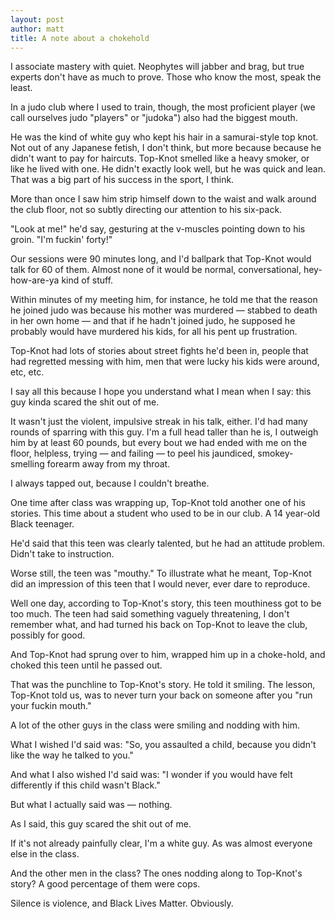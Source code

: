 ```yaml
---
layout: post
author: matt
title: A note about a chokehold
---
```


I associate mastery with quiet. Neophytes will jabber and brag, but true experts don't have as much to prove. Those who know the most, speak the least. 

In a judo club where I used to train, though, the most proficient player (we call ourselves judo "players" or "judoka") also had the biggest mouth. 

He was the kind of white guy who kept his hair in a samurai-style top knot. Not out of any Japanese fetish, I don't think, but more because because he didn't want to pay for haircuts. Top-Knot smelled like a heavy smoker, or like he lived with one. He didn't exactly look well, but he was quick and lean. That was a big part of his success in the sport, I think. 

More than once I saw him strip himself down to the waist and walk around the club floor, not so subtly directing our attention to his six-pack.

"Look at me!" he'd say, gesturing at the v-muscles pointing down to his groin. "I'm fuckin' forty!"

Our sessions were 90 minutes long, and I'd ballpark that Top-Knot would talk for 60 of them. Almost none of it would be normal, conversational, hey-how-are-ya kind of stuff.

Within minutes of my meeting him, for instance, he told me that the reason he joined judo was because his mother was murdered — stabbed to death in her own home — and that if he hadn't joined judo, he supposed he probably would have murdered his kids, for all his pent up frustration.

Top-Knot had lots of stories about street fights he'd been in, people that had regretted messing with him, men that were lucky his kids were around, etc, etc.

I say all this because I hope you understand what I mean when I say: this guy kinda scared the shit out of me.

It wasn't just the violent, impulsive streak in his talk, either. I'd had many rounds of sparring with this guy. I'm a full head taller than he is, I outweigh him by at least 60 pounds, but every bout we had ended with me on the floor, helpless, trying — and failing — to peel his jaundiced, smokey-smelling forearm away from my throat. 

I always tapped out, because I couldn't breathe. 

One time after class was wrapping up, Top-Knot told another one of his stories. This time about a student who used to be in our club. A 14 year-old Black teenager.

He'd said that this teen was clearly talented, but he had an attitude problem. Didn't take to instruction. 

Worse still, the teen was "mouthy." To illustrate what he meant, Top-Knot did an impression of this teen that I would never, ever dare to reproduce. 

Well one day, according to Top-Knot's story, this teen mouthiness got to be too much. The teen had said something vaguely threatening, I don't remember what, and had turned his back on Top-Knot to leave the club, possibly for good.

And Top-Knot had sprung over to him, wrapped him up in a choke-hold, and choked this teen until he passed out.

That was the punchline to Top-Knot's story. He told it smiling. The lesson, Top-Knot told us, was to never turn your back on someone after you "run your fuckin mouth." 

A lot of the other guys in the class were smiling and nodding with him.

What I wished I'd said was: "So, you assaulted a child, because you didn't like the way he talked to you."

And what I also wished I'd said was: "I wonder if you would have felt differently if this child wasn't Black."

But what I actually said was — nothing. 

As I said, this guy scared the shit out of me. 

If it's not already painfully clear, I'm a white guy. As was almost everyone else in the class.

And the other men in the class? The ones nodding along to Top-Knot's story? A good percentage of them were cops.

Silence is violence, and Black Lives Matter. Obviously. 


